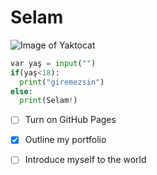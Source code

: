 # Selam

![Image of Yaktocat](https://octodex.github.com/images/yaktocat.png)
```Python
var yaş = input("")
if(yaş<18):
  print("giremezsin")
else:
  print(Selam!)
```
- [ ] Turn on GitHub Pages
- [x] Outline my portfolio
- [ ] Introduce myself to the world

